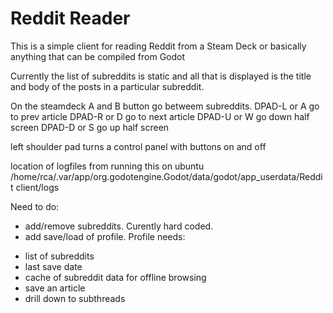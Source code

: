 # Reddit Reader

This is a simple client for reading Reddit from a Steam Deck or basically anything that can 
be compiled from Godot

Currently the list of subreddits is static and all that is displayed is the title and body of the 
posts in a particular subreddit. 

On the steamdeck
A and B button go betweem subreddits. 
DPAD-L or A go to prev article
DPAD-R or D go to next article
DPAD-U or W go down half screen
DPAD-D or S go up half screen

left shoulder pad turns a control panel with buttons on and off




location of logfiles from running this on ubuntu
/home/rca/.var/app/org.godotengine.Godot/data/godot/app_userdata/Reddit client/logs

Need to do:
- add/remove subreddits. Curently hard coded. 
- add save/load of profile. Profile needs:
* list of subreddits
* last save date
* cache of subreddit data for offline browsing
* save an article
* drill down to subthreads



